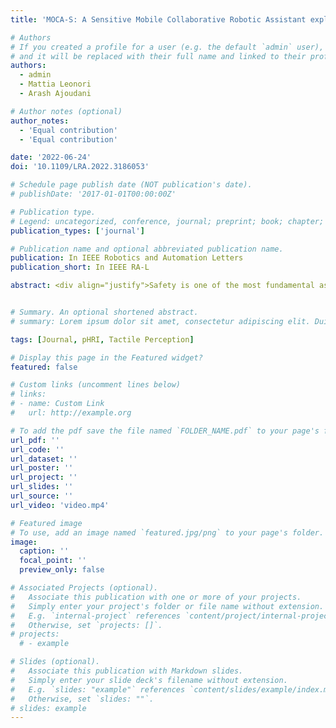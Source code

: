 ```yaml
---
title: 'MOCA-S: A Sensitive Mobile Collaborative Robotic Assistant exploiting Low-Cost Capacitive Tactile Cover and Whole-Body Control'

# Authors
# If you created a profile for a user (e.g. the default `admin` user), write the username (folder name) here
# and it will be replaced with their full name and linked to their profile.
authors:
  - admin
  - Mattia Leonori
  - Arash Ajoudani

# Author notes (optional)
author_notes:
  - 'Equal contribution'
  - 'Equal contribution'

date: '2022-06-24'
doi: '10.1109/LRA.2022.3186053'

# Schedule page publish date (NOT publication's date).
# publishDate: '2017-01-01T00:00:00Z'

# Publication type.
# Legend: uncategorized, conference, journal; preprint; book; chapter; thesis; patent
publication_types: ['journal']

# Publication name and optional abbreviated publication name.
publication: In IEEE Robotics and Automation Letters
publication_short: In IEEE RA-L

abstract: <div align="justify">Safety is one of the most fundamental aspects of robotics, especially when it comes to collaborative robots (cobots) that are expected to physically interact with humans. Although a large body of literature has focused on safety-related aspects for fixed-based cobots, a low effort has been put into developing collaborative mobile manipulators. In response to this need, this work presents MOCA-S, i.e., Sensitive Mobile Collaborative Robotic Assistant, that integrates a low-cost, capacitive tactile cover to measure interaction forces applied to the robot base. The tactile cover comprises a set of 11 capacitive large-area tactile sensors distributed as a 1-D tactile array around the base. Characterization of the tactile sensors with different materials is included. Moreover, two expanded whole-body controllers that exploit the platform’s tactile cover and the loco-manipulation features are proposed. These controllers are tested in two experiments, demonstrating the potential of MOCA-S for safe physical Human-Robot Interaction (pHRI). Finally, an experiment is carried out in which an undesired collision occurs between MOCA-S and a human during a loco-manipulation task. The results demonstrate the intrinsic safety of MOCA-S and the proposed controllers, suggesting a new step towards creating safe mobile manipulators.</div>


# Summary. An optional shortened abstract.
# summary: Lorem ipsum dolor sit amet, consectetur adipiscing elit. Duis posuere tellus ac convallis placerat. Proin tincidunt magna sed ex sollicitudin condimentum.

tags: [Journal, pHRI, Tactile Perception]

# Display this page in the Featured widget?
featured: false

# Custom links (uncomment lines below)
# links:
# - name: Custom Link
#   url: http://example.org

# To add the pdf save the file named `FOLDER_NAME.pdf` to your page's folder.
url_pdf: ''
url_code: ''
url_dataset: ''
url_poster: ''
url_project: ''
url_slides: ''
url_source: ''
url_video: 'video.mp4'

# Featured image
# To use, add an image named `featured.jpg/png` to your page's folder.
image:
  caption: ''
  focal_point: ''
  preview_only: false

# Associated Projects (optional).
#   Associate this publication with one or more of your projects.
#   Simply enter your project's folder or file name without extension.
#   E.g. `internal-project` references `content/project/internal-project/index.md`.
#   Otherwise, set `projects: []`.
# projects:
  # - example

# Slides (optional).
#   Associate this publication with Markdown slides.
#   Simply enter your slide deck's filename without extension.
#   E.g. `slides: "example"` references `content/slides/example/index.md`.
#   Otherwise, set `slides: ""`.
# slides: example
---
```


<!-- {{% callout note %}}
Click the _Cite_ button above to demo the feature to enable visitors to import publication metadata into their reference management software.
{{% /callout %}}

{{% callout note %}}
Create your slides in Markdown - click the _Slides_ button to check out the example.
{{% /callout %}}

Supplementary notes can be added here, including [code, math, and images](https://wowchemy.com/docs/writing-markdown-latex/). -->

